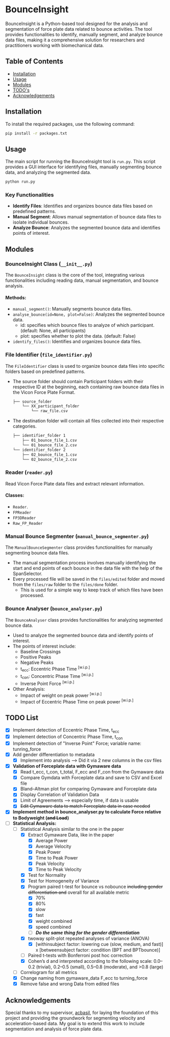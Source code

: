 
# BounceInsight

BounceInsight is a Python-based tool designed for the analysis and segmentation of force plate data related to bounce activities. The tool provides functionalities to identify, manually segment, and analyze bounce data files, making it a comprehensive solution for researchers and practitioners working with biomechanical data.

## Table of Contents
- [Installation](#installation)
- [Usage](#usage)
- [Modules](#modules)
- [TODO's](#todo-list)
- [Acknowledgements](#acknowledgements)

## Installation

To install the required packages, use the following command:

```bash
pip install -r packages.txt
```

## Usage

The main script for running the BounceInsight tool is `run.py`. This script provides a GUI interface for identifying files, manually segmenting bounce data, and analyzing the segmented data.

```bash
python run.py
```

### Key Functionalities

- **Identify Files**: Identifies and organizes bounce data files based on predefined patterns.
- **Manual Segment**: Allows manual segmentation of bounce data files to isolate individual bounces.
- **Analyze Bounce**: Analyzes the segmented bounce data and identifies points of interest.

## Modules

### BounceInsight Class (`__init__.py`)
The `BounceInsight` class is the core of the tool, integrating various functionalities including reading data, manual segmentation, and bounce analysis.

#### Methods:
- `manual_segment()`: Manually segments bounce data files.
- `analyse_bounce(id=None, plot=False)`: Analyzes the segmented bounce data.
  - id: specifies which bounce files to analyze of which participant. (default: None, all participants)
  - plot: specifies whether to plot the data. (default: False)
- `identify_files()`: Identifies and organizes bounce data files.

### File Identifier (`file_identifier.py`)
The `FileIdentifier` class is used to organize bounce data files into specific folders based on predefined patterns.
- The source folder should contain Participant folders with their respective ID at the beginning, each containing raw bounce data files in the Vicon Force Plate Format.
  ```bash
  ├── source_folder
      └── XX_participant_folder
          └── raw_file.csv
  ```
- The destination folder will contain all files collected into their respective categories.
  ```bash
  ├── identifier_folder 1
      ├── 01_bounce_file_1.csv
      └── 01_bounce_file_2.csv
  └── identifier_folder 2
      ├── 02_bounce_file_1.csv
      └── 02_bounce_file_2.csv
  ```


### Reader (`reader.py`)
Read Vicon Force Plate data files and extract relevant information.

#### Classes:
- `Reader`.
- `FPReader`
- `FP3DReader`
- `Raw_FP_Reader`

### Manual Bounce Segmenter (`manual_bounce_segmenter.py`)
The `ManualBounceSegmenter` class provides functionalities for manually segmenting bounce data files.
- The manual segmentation process involves manually identifying the start and end points of each bounce in the data file with the help of the SpanSelector.
- Every processed file will be saved in the `files/edited` folder and moved from the `files/raw` folder to the `files/done` folder.
  - This is used for a simple way to keep track of which files have been processed.

### Bounce Analyser (`bounce_analyser.py`)
The `BounceAnalyser` class provides functionalities for analyzing segmented bounce data.

- Used to analyze the segmented bounce data and identify points of interest.
- The points of interest include:
  - Baseline Crossings
  - Positive Peaks
  - Negative Peaks
  - t<sub>ecc</sub>: Eccentric Phase Time  <sup>[w.i.p.]</sup>
  - t<sub>con</sub>: Concentric Phase Time <sup>[w.i.p.]</sup>
  - Inverse Point Force <sup>[w.i.p.]</sup>
- Other Analysis:
  - Impact of weight on peak power <sup>[w.i.p.]</sup>
  - Impact of Eccentric Phase Time on peak power <sup>[w.i.p.]</sup>

## TODO List
- [x] Implement detection of Eccentric Phase Time, t<sub>ecc</sub>
- [x] Implement detection of Concentric Phase Time, t<sub>con</sub>
- [x] Implement detection of "Inverse Point" Force; variable name: tunring_force
- [x] Add gender differentiation to metadata
  - [x] Implement into analysis --> Did it via 2 new columns in the csv files
- [x] **Validation of Forceplate data with Gymaware data**
  - [x] Read t_ecc, t_con, t_total, F_ecc and F_con from the Gymaware data
  - [x] Compare Gymdata with Forceplate data and save to CSV and Excel file
  - [x] Bland–Altman plot for comparing Gymaware and Forceplate data
  - [x] Display Correlation of Validation Data
  - [x] Limit of Agreements --> especially time, if data is usable
  - [x] ~~Edit Gymaware data to match Forceplate data in case needed~~
- [x] **Implement method in bounce_analyser.py to calculate Force relative to Bodyweight (~~and Load~~)**
- [ ] **Statistical Analysis:**
  - [ ] Statistical Analysis similar to the one in the paper
    - [x] Extract Gymaware Data, like in the paper
      - [x] Average Power
      - [x] Average Velocity
      - [x] Peak Power
      - [x] Time to Peak Power
      - [x] Peak Velocity
      - [x] Time to Peak Velocity
    - [x] Test for Normality
    - [x] Test for Homogeneity of Variance
    - [x] Program paired t-test for bounce vs nobounce ~~including gender differentiation and~~ overall for all available metric
      - [x] 70%
      - [x] 80%
      - [x] slow
      - [x] fast
      - [x] weight combined
      - [x] speed combined
      - [ ] **_Do the same thing for the gender differentiation_**
    - [x] twoway split-plot repeated analyses of variance (ANOVA) 
      - [x] [withinsubject factor: lowering cue (slow, medium, and fast)] x [betweensubject factor: condition (BPT and BPTbounce)]
    - [ ] Paired t-tests with Bonferroni post hoc correction
    - [x] Cohen’s d and interpreted according to the following scale: 0.0–0.2 (trivial), 0.2–0.5 (small), 0.5–0.8 (moderate), and >0.8 (large)
  - [ ] Correlogram for all metrics
  - [x] Change naming from gymaware_data F_ecc to turning_force
  - [x] Remove false and wrong Data from edited files
## Acknowledgements

Special thanks to my supervisor, [acbasil](https://github.com/acbasil), for laying the foundation of this project and providing the groundwork for segmenting velocity and acceleration-based data. My goal is to extend this work to include segmentation and analysis of force plate data.
